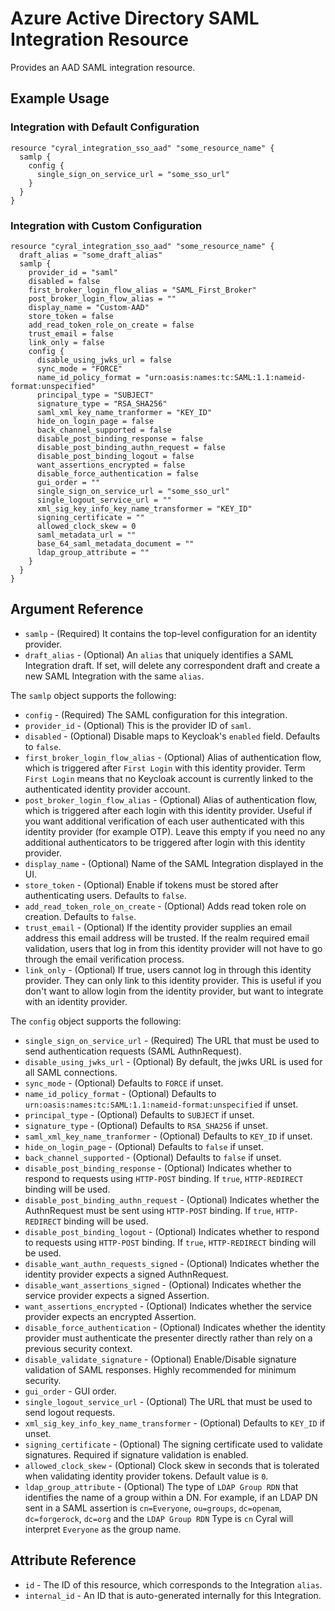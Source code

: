 # Azure Active Directory SAML Integration Resource

Provides an AAD SAML integration resource.

## Example Usage

### Integration with Default Configuration

```hcl
resource "cyral_integration_sso_aad" "some_resource_name" {
  samlp {
    config {
      single_sign_on_service_url = "some_sso_url"
    }
  }
}
```

### Integration with Custom Configuration

```hcl
resource "cyral_integration_sso_aad" "some_resource_name" {
  draft_alias = "some_draft_alias"
  samlp {
    provider_id = "saml"
    disabled = false
    first_broker_login_flow_alias = "SAML_First_Broker"
    post_broker_login_flow_alias = ""
    display_name = "Custom-AAD"
    store_token = false
    add_read_token_role_on_create = false
    trust_email = false
    link_only = false
    config {
      disable_using_jwks_url = false
      sync_mode = "FORCE"
      name_id_policy_format = "urn:oasis:names:tc:SAML:1.1:nameid-format:unspecified"
      principal_type = "SUBJECT"
      signature_type = "RSA_SHA256"
      saml_xml_key_name_tranformer = "KEY_ID"
      hide_on_login_page = false
      back_channel_supported = false
      disable_post_binding_response = false
      disable_post_binding_authn_request = false
      disable_post_binding_logout = false
      want_assertions_encrypted = false
      disable_force_authentication = false
      gui_order = ""
      single_sign_on_service_url = "some_sso_url"
      single_logout_service_url = ""
      xml_sig_key_info_key_name_transformer = "KEY_ID"
      signing_certificate = ""
      allowed_clock_skew = 0
      saml_metadata_url = ""
      base_64_saml_metadata_document = ""
      ldap_group_attribute = ""
    }
  }
}
```

## Argument Reference

* `samlp` - (Required) It contains the top-level configuration for an identity provider.
* `draft_alias` - (Optional) An `alias` that uniquely identifies a SAML Integration draft. If set, will delete any correspondent draft and create a new SAML Integration with the same `alias`.

The `samlp` object supports the following:

* `config` - (Required) The SAML configuration for this integration.
* `provider_id` - (Optional) This is the provider ID of `saml`.
* `disabled` - (Optional) Disable maps to Keycloak's `enabled` field. Defaults to `false`.
* `first_broker_login_flow_alias` - (Optional) Alias of authentication flow, which is triggered after `First Login` with this identity provider. Term `First Login` means that no Keycloak account is currently linked to the authenticated identity provider account.
* `post_broker_login_flow_alias` - (Optional) Alias of authentication flow, which is triggered after each login with this identity provider. Useful if you want additional verification of each user authenticated with this identity provider (for example OTP). Leave this empty if you need no any additional authenticators to be triggered after login with this identity provider.
* `display_name` - (Optional) Name of the SAML Integration displayed in the UI.
* `store_token` - (Optional) Enable if tokens must be stored after authenticating users. Defaults to `false`.
* `add_read_token_role_on_create` - (Optional) Adds read token role on creation. Defaults to `false`.
* `trust_email` - (Optional) If the identity provider supplies an email address this email address will be trusted. If the realm required email validation, users that log in from this identity provider will not have to go through the email verification process.
* `link_only` - (Optional) If true, users cannot log in through this identity provider. They can only link to this identity provider. This is useful if you don't want to allow login from the identity provider, but want to integrate with an identity provider.

The `config` object supports the following:

* `single_sign_on_service_url` - (Required) The URL that must be used to send authentication requests (SAML AuthnRequest).
* `disable_using_jwks_url` - (Optional) By default, the jwks URL is used for all SAML connections.
* `sync_mode` - (Optional) Defaults to `FORCE` if unset.
* `name_id_policy_format` - (Optional) Defaults to `urn:oasis:names:tc:SAML:1.1:nameid-format:unspecified` if unset.
* `principal_type` - (Optional) Defaults to `SUBJECT` if unset.
* `signature_type` - (Optional) Defaults to `RSA_SHA256` if unset.
* `saml_xml_key_name_tranformer` - (Optional) Defaults to `KEY_ID` if unset.
* `hide_on_login_page` - (Optional) Defaults to `false` if unset.
* `back_channel_supported` - (Optional) Defaults to `false` if unset.
* `disable_post_binding_response` - (Optional) Indicates whether to respond to requests using `HTTP-POST` binding. If `true`, `HTTP-REDIRECT` binding will be used.
* `disable_post_binding_authn_request` - (Optional) Indicates whether the AuthnRequest must be sent using `HTTP-POST` binding. If `true`, `HTTP-REDIRECT` binding will be used.
* `disable_post_binding_logout` - (Optional) Indicates whether to respond to requests using `HTTP-POST` binding. If `true`, `HTTP-REDIRECT` binding will be used.
* `disable_want_authn_requests_signed` - (Optional) Indicates whether the identity provider expects a signed AuthnRequest.
* `disable_want_assertions_signed` - (Optional) Indicates whether the service provider expects a signed Assertion.
* `want_assertions_encrypted` - (Optional) Indicates whether the service provider expects an encrypted Assertion.
* `disable_force_authentication` - (Optional) Indicates whether the identity provider must authenticate the presenter directly rather than rely on a previous security context.
* `disable_validate_signature` - (Optional) Enable/Disable signature validation of SAML responses. Highly recommended for minimum security.
* `gui_order` - GUI order.
* `single_logout_service_url` - (Optional) The URL that must be used to send logout requests.
* `xml_sig_key_info_key_name_transformer` - (Optional) Defaults to `KEY_ID` if unset.
* `signing_certificate` - (Optional) The signing certificate used to validate signatures. Required if signature validation is enabled.
* `allowed_clock_skew` - (Optional) Clock skew in seconds that is tolerated when validating identity provider tokens. Default value is `0`.
* `ldap_group_attribute` - (Optional) The type of `LDAP Group RDN` that identifies the name of a group within a DN. For example, if an LDAP DN sent in a SAML assertion is `cn=Everyone`, `ou=groups`, `dc=openam`, `dc=forgerock`, `dc=org` and the `LDAP Group RDN` Type is `cn` Cyral will interpret `Everyone` as the group name.

## Attribute Reference

* `id` - The ID of this resource, which corresponds to the Integration `alias`.
* `internal_id` - An ID that is auto-generated internally for this Integration.
